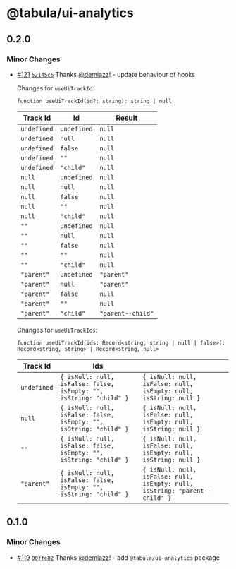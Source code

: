 # @tabula/ui-analytics

## 0.2.0

### Minor Changes

- [#121](https://github.com/ReTable/ui-kit/pull/121) [`62145c6`](https://github.com/ReTable/ui-kit/commit/62145c6a6ab3710d4ecea42479fdfade32729ad0) Thanks [@demiazz](https://github.com/demiazz)! - update behaviour of hooks

  Changes for `useUiTrackId`:

  `function useUiTrackId(id?: string): string | null`

  | Track Id    | Id          | Result            |
  | ----------- | ----------- | ----------------- |
  | `undefined` | `undefined` | `null`            |
  | `undefined` | `null`      | `null`            |
  | `undefined` | `false`     | `null`            |
  | `undefined` | `""`        | `null`            |
  | `undefined` | `"child"`   | `null`            |
  | `null`      | `undefined` | `null`            |
  | `null`      | `null`      | `null`            |
  | `null`      | `false`     | `null`            |
  | `null`      | `""`        | `null`            |
  | `null`      | `"child"`   | `null`            |
  | `""`        | `undefined` | `null`            |
  | `""`        | `null`      | `null`            |
  | `""`        | `false`     | `null`            |
  | `""`        | `""`        | `null`            |
  | `""`        | `"child"`   | `null`            |
  | `"parent"`  | `undefined` | `"parent"`        |
  | `"parent"`  | `null`      | `"parent"`        |
  | `"parent"`  | `false`     | `null`            |
  | `"parent"`  | `""`        | `null`            |
  | `"parent"`  | `"child"`   | `"parent--child"` |

  Changes for `useUiTrackIds`:

  `function useUiTrackId(ids: Record<string, string | null | false>): Record<string, string> | Record<string, null>`

  | Track Id    | Ids                                                                |                                                                             |
  | ----------- | ------------------------------------------------------------------ | --------------------------------------------------------------------------- |
  | `undefined` | `{ isNull: null, isFalse: false, isEmpty: "", isString: "child" }` | `{ isNull: null, isFalse: null, isEmpty: null, isString: null }`            |
  | `null`      | `{ isNull: null, isFalse: false, isEmpty: "", isString: "child" }` | `{ isNull: null, isFalse: null, isEmpty: null, isString: null }`            |
  | `"'`        | `{ isNull: null, isFalse: false, isEmpty: "", isString: "child" }` | `{ isNull: null, isFalse: null, isEmpty: null, isString: null }`            |
  | `"parent"`  | `{ isNull: null, isFalse: false, isEmpty: "", isString: "child" }` | `{ isNull: null, isFalse: null, isEmpty: null, isString: "parent--child" }` |

## 0.1.0

### Minor Changes

- [#119](https://github.com/ReTable/ui-kit/pull/119) [`00ffe82`](https://github.com/ReTable/ui-kit/commit/00ffe824ca0b8cc483ad360feb972e3ca72a8682) Thanks [@demiazz](https://github.com/demiazz)! - add `@tabula/ui-analytics` package
